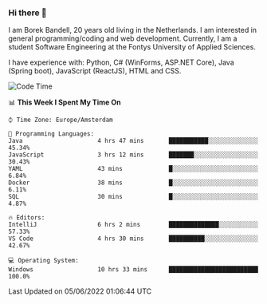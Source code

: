 ### Hi there 👋

I am Borek Bandell, 20 years old living in the Netherlands. I am interested in general programming/coding and web development. Currently, I am a student Software Engineering at the Fontys University of Applied Sciences.

I have experience with: Python, C# (WinForms, ASP.NET Core), Java (Spring boot), JavaScript (ReactJS), HTML and CSS.

<!--START_SECTION:waka-->
![Code Time](http://img.shields.io/badge/Code%20Time-169%20hrs%209%20mins-blue)

📊 **This Week I Spent My Time On** 

```text
⌚︎ Time Zone: Europe/Amsterdam

💬 Programming Languages: 
Java                     4 hrs 47 mins       ███████████░░░░░░░░░░░░░░   45.34% 
JavaScript               3 hrs 12 mins       ███████░░░░░░░░░░░░░░░░░░   30.43% 
YAML                     43 mins             █░░░░░░░░░░░░░░░░░░░░░░░░   6.84% 
Docker                   38 mins             █░░░░░░░░░░░░░░░░░░░░░░░░   6.11% 
SQL                      30 mins             █░░░░░░░░░░░░░░░░░░░░░░░░   4.87%

🔥 Editors: 
IntelliJ                 6 hrs 2 mins        ██████████████░░░░░░░░░░░   57.33% 
VS Code                  4 hrs 30 mins       ██████████░░░░░░░░░░░░░░░   42.67%

💻 Operating System: 
Windows                  10 hrs 33 mins      █████████████████████████   100.0%

```


 Last Updated on 05/06/2022 01:06:44 UTC
<!--END_SECTION:waka-->

<!--**tcBorek2002/tcBorek2002** is a ✨ _special_ ✨ repository because its `README.md` (this file) appears on your GitHub profile.

Here are some ideas to get you started:

- 🔭 I’m currently working on ...
- 🌱 I’m currently learning ...
- 👯 I’m looking to collaborate on ...
- 🤔 I’m looking for help with ...
- 💬 Ask me about ...
- 📫 How to reach me: ...
- 😄 Pronouns: ...
- ⚡ Fun fact: ...
-->
